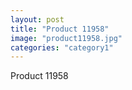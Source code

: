 ```yaml
---
layout: post
title: "Product 11958"
image: "product11958.jpg"
categories: "category1"
---
```

Product 11958
